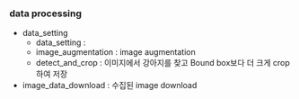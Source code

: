 ### data processing

- data_setting
  - data_setting : 
  - image_augmentation : image augmentation
  - detect_and_crop : 이미지에서 강아지를 찾고 Bound box보다 더 크게 crop하여 저장
- image_data_download : 수집된 image download
